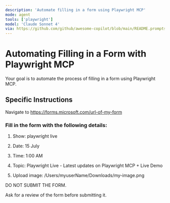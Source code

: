 ```yaml
---
description: 'Automate filling in a form using Playwright MCP'
mode: agent
tools: ['playwright']
model: 'Claude Sonnet 4'
via: https://github.com/github/awesome-copilot/blob/main/README.prompts.md
---
```


# Automating Filling in a Form with Playwright MCP

Your goal is to automate the process of filling in a form using Playwright MCP.

## Specific Instructions

Navigate to https://forms.microsoft.com/url-of-my-form

### Fill in the form with the following details:

1. Show: playwright live

2. Date: 15 July

3. Time: 1:00 AM

4. Topic: Playwright Live - Latest updates on Playwright MCP + Live Demo

5. Upload image: /Users/myuserName/Downloads/my-image.png

DO NOT SUBMIT THE FORM. 

Ask for a review of the form before submitting it.
